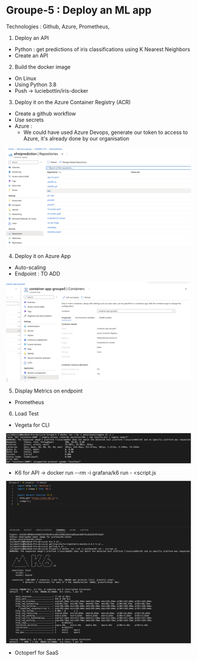 # Groupe-5 : Deploy an ML app 

Technologies : Github, Azure, Prometheus, 


1. Deploy an API 
- Python : get predictions of iris classifications using K Nearest Neighbors
- Create an API

2. Build the docker image
- On Linux
- Using Python 3.8
- Push -> luciebottin/iris-docker

3. Deploy it on the Azure Container Registry (ACR)
- Create a github workflow
- Use secrets
- Azure :
  - We could have used Azure Devops, generate our token to access to Azure, it's already done by our organisation

![Dashboard](img/acr.png)

  
4. Deploy it on Azure App
- Auto-scaling
- Endpoint : TO ADD

![Dashboard](img/containerapp.png)

5. Display Metrics on endpoint
- Prometheus

6. Load Test
- Vegeta for CLI

![Dashboard](img/vegeta.png)

- K6 for API
-> docker run --rm -i grafana/k6 run - <script.js

![Dashboard](img/k6.png)


- Octoperf for SaaS